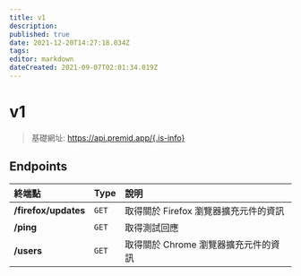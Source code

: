 ```yaml
---
title: v1
description:
published: true
date: 2021-12-20T14:27:18.034Z
tags:
editor: markdown
dateCreated: 2021-09-07T02:01:34.019Z
---
```


# v1

> 基礎網址: https://api.premid.app/{.is-info}


## Endpoints

<table>
  <thead>
    <tr>
      <th style="text-align:left">終端點</th>
      <th style="text-align:left">Type</th>
      <th style="text-align:left">說明</th>
    </tr>
  </thead>
  <tbody>
    <tr>
      <td style="text-align:left"><b>/firefox/updates</b>
      </td>
      <td style="text-align:left"><code>GET</code></td>
      <td style="text-align:left">取得關於 Firefox 瀏覽器擴充元件的資訊</td>
    </tr>
    <tr>
      <td style="text-align:left"><b>/ping</b>
      </td>
      <td style="text-align:left"><code>GET</code></td>
      <td style="text-align:left">取得測試回應</td>
    </tr>
    <tr>
      <td style="text-align:left"><b>/users</b>
      </td>
      <td style="text-align:left"><code>GET</code></td>
      <td style="text-align:left">取得關於 Chrome 瀏覽器擴充元件的資訊</td>
    </tr>
  </tbody>
</table>

